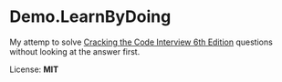 # Demo.LearnByDoing

My attemp to solve [Cracking the Code Interview 6th Edition](https://www.amazon.com/Cracking-Coding-Interview-Programming-Questions/dp/0984782850/ref=sr_1_1?ie=UTF8&qid=1481284374&sr=8-1&keywords=cracking+the+code+interview) questions without looking at the answer first.


License: **MIT**

